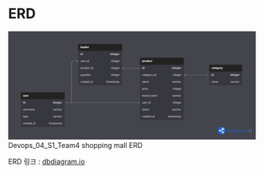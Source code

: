 # ERD 

![shopping mall diagram](/dbdiagram/shoppingmall%20diagram.png)
Devops_04_S1_Team4 shopping mall ERD

ERD 링크 : [dbdiagram.io](https://dbdiagram.io/d/642a34ab5758ac5f172625bd)



